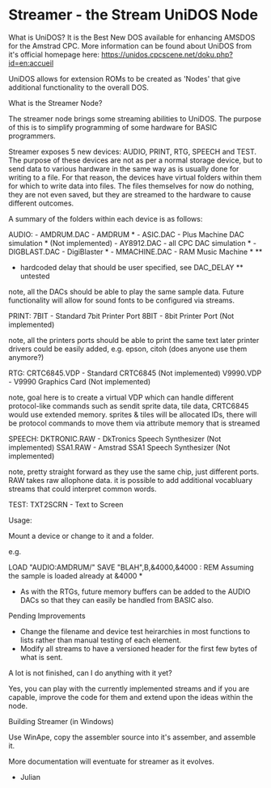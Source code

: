 # Streamer - the Stream UniDOS Node

What is UniDOS? It is the Best New DOS available for enhancing AMSDOS for the Amstrad CPC.  More information can be found about UniDOS
from it's official homepage here: https://unidos.cpcscene.net/doku.php?id=en:accueil

UniDOS allows for extension ROMs to be created as 'Nodes' that give additional functionality to the overall DOS.


What is the Streamer Node?

The streamer node brings some streaming abilities to UniDOS. The purpose of this is to simplify programming of some hardware for BASIC
programmers.

Streamer exposes 5 new devices:  AUDIO, PRINT, RTG, SPEECH and TEST. The purpose of these devices are not as per a normal storage device,
but to send data to various hardware in the same way as is usually done for writing to a file.  For that reason, the devices have virtual
folders within them for which to write data into files.  The files themselves for now do nothing, they are not even saved, but they are
streamed to the hardware to cause different outcomes.

A summary of the folders within each device is as follows:

AUDIO:
	- AMDRUM.DAC - AMDRUM *
 	- ASIC.DAC - Plus Machine DAC simulation * (Not implemented)
	- AY8912.DAC - all CPC DAC simulation *
	- DIGBLAST.DAC - DigiBlaster *
	- MMACHINE.DAC - RAM Music Machine * **

* hardcoded delay that should be user specified, see DAC_DELAY
** untested

 note, all the DACs should be able to play the same sample data. Future functionality will allow for sound fonts to be configured via streams.

PRINT:
	7BIT - Standard 7bit Printer Port
	8BIT - 8bit Printer Port (Not implemented)

note, all the printers ports should be able to print the same text later printer drivers could be easily added, e.g. epson, citoh (does anyone use them anymore?)

RTG:
	CRTC6845.VDP - Standard CRTC6845 (Not implemented)
	V9990.VDP - V9990 Graphics Card (Not implemented)

note, goal here is to create a virtual VDP which can handle different protocol-like commands such as sendit sprite data, tile data, CRTC6845 would use extended memory. sprites & tiles will be allocated IDs, there will be protocol commands to move them via attribute memory that is streamed

SPEECH:
	DKTRONIC.RAW - DkTronics Speech Synthesizer (Not implemented)
	SSA1.RAW - Amstrad SSA1 Speech Synthesizer (Not implemented)

note, pretty straight forward as they use the same chip, just different ports. RAW takes raw allophone data. it is possible to add additional vocabluary streams that could interpret common words.

TEST:
	TXT2SCRN - Text to Screen


Usage:

Mount a device or change to it and a folder.  

e.g. 

LOAD "AUDIO:AMDRUM/"
SAVE "BLAH",B,&4000,&4000 : REM Assuming the sample is loaded already at &4000 *

* As with the RTGs, future memory buffers can be added to the AUDIO DACs so that they can easily be handled from BASIC also.

Pending Improvements

 - Change the filename and device test heirarchies in most functions to lists rather than manual testing of each element.
 - Modify all streams to have a versioned header for the first few bytes of what is sent.
 

A lot is not finished, can I do anything with it yet?

Yes, you can play with the currently implemented streams and if you are capable, improve the code for them and extend upon the ideas within
the node.


Building Streamer (in Windows)

Use WinApe, copy the assembler source into it's assember, and assemble it.


More documentation will eventuate for streamer as it evolves.

- Julian
